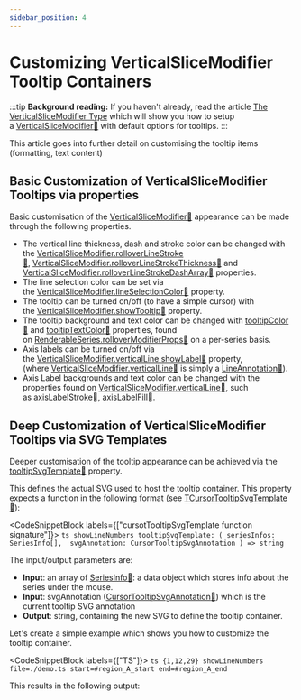 ```yaml
---
sidebar_position: 4
---
```


# Customizing VerticalSliceModifier Tooltip Containers

:::tip
**Background reading:** If you haven't already, read the article [The VerticalSliceModifier Type](/docs/2d-charts/chart-modifier-api/vertical-slice-modifier/vertical-slice-modifier-overview) which will show you how to setup a [VerticalSliceModifier:blue_book:](https://www.scichart.com/documentation/js/current/typedoc/classes/verticalslicemodifier.html) with default options for tooltips.
:::

This article goes into further detail on customising the tooltip items (formatting, text content)

Basic Customization of VerticalSliceModifier Tooltips via properties
--------------------------------------------------------------------

Basic customisation of the [VerticalSliceModifier:blue_book:](https://www.scichart.com/documentation/js/current/typedoc/classes/verticalslicemodifier.html) appearance can be made through the following properties.

*   The vertical line thickness, dash and stroke color can be changed with the [VerticalSliceModifier.rolloverLineStroke:blue_book:](https://www.scichart.com/documentation/js/current/typedoc/classes/verticalslicemodifier.html#rolloverlinestroke), [VerticalSliceModifier.rolloverLineStrokeThickness:blue_book:](https://www.scichart.com/documentation/js/current/typedoc/classes/verticalslicemodifier.html#rolloverlinestrokethickness) and [VerticalSliceModifier.rolloverLineStrokeDashArray:blue_book:](https://www.scichart.com/documentation/js/current/typedoc/classes/verticalslicemodifier.html#rolloverlinestrokedasharray) properties.
*   The line selection color can be set via the [VerticalSliceModifier.lineSelectionColor:blue_book:](https://www.scichart.com/documentation/js/current/typedoc/classes/verticalslicemodifier.html#lineselectioncolor) property.
*   The tooltip can be turned on/off (to have a simple cursor) with the [VerticalSliceModifier.showTooltip:blue_book:](https://www.scichart.com/documentation/js/current/typedoc/classes/verticalslicemodifier.html#showtooltip) property.
*   The tooltip background and text color can be changed with [tooltipColor:blue_book:](https://www.scichart.com/documentation/js/current/typedoc/classes/rollovermodifierrenderableseriesprops.html#tooltipcolor) and [tooltipTextColor:blue_book:](https://www.scichart.com/documentation/js/current/typedoc/classes/rollovermodifierrenderableseriesprops.html#tooltiptextcolor) properties, found on [RenderableSeries.rolloverModifierProps:blue_book:](https://www.scichart.com/documentation/js/current/typedoc/classes/baserenderableseries.html#rollovermodifierprops) on a per-series basis.
*   Axis labels can be turned on/off via the [VerticalSliceModifier.verticalLine.showLabel:blue_book:](https://www.scichart.com/documentation/js/current/typedoc/classes/lineannotation.html#showlabel) property, (where [VerticalSliceModifier.verticalLine:blue_book:](https://www.scichart.com/documentation/js/current/typedoc/classes/verticalslicemodifier.html#verticalline) is simply a [LineAnnotation:blue_book:](https://www.scichart.com/documentation/js/current/typedoc/classes/lineannotation.html)).
*   Axis Label backgrounds and text color can be changed with the properties found on [VerticalSliceModifier.verticalLine:blue_book:](https://www.scichart.com/documentation/js/current/typedoc/classes/verticalslicemodifier.html#verticalline), such as [](https://www.scichart.com/documentation/js/current/typedoc/classes/cursormodifier.html#axislabelstroke)[axisLabelStroke:blue_book:](https://www.scichart.com/documentation/js/current/typedoc/classes/lineannotation.html#axislabelstroke), [](https://www.scichart.com/documentation/js/current/typedoc/classes/cursormodifier.html#axislabelfill)[axisLabelFill:blue_book:](https://www.scichart.com/documentation/js/current/typedoc/classes/lineannotation.html#axislabelfill).   

Deep Customization of VerticalSliceModifier Tooltips via SVG Templates
----------------------------------------------------------------------

Deeper customisation of the tooltip appearance can be achieved via the [tooltipSvgTemplate:blue_book:](https://www.scichart.com/documentation/js/current/typedoc/classes/cursormodifier.html#tooltipsvgtemplate) property.

This defines the actual SVG used to host the tooltip container. This property expects a function in the following format (see [TCursorTooltipSvgTemplate:blue_book:](https://www.scichart.com/documentation/js/current/typedoc/index.html#tcursortooltipsvgtemplate)):


<CodeSnippetBlock labels={["cursotTooltipSvgTemplate function signature"]}>
    ```ts showLineNumbers
    tooltipSvgTemplate: (
        seriesInfos: SeriesInfo[], 
        svgAnnotation: CursorTooltipSvgAnnotation
    ) => string
    ```
</CodeSnippetBlock>

The input/output parameters are:

*   **Input**: an array of [SeriesInfo:blue_book:](https://www.scichart.com/documentation/js/current/typedoc/classes/seriesinfo.html): a data object which stores info about the series under the mouse.
*   **Input**: svgAnnotation ([CursorTooltipSvgAnnotation:blue_book:](https://www.scichart.com/documentation/js/current/typedoc/index.html#tcursortooltipsvgtemplate)) which is the current tooltip SVG annotation
*   **Output**: string, containing the new SVG to define the tooltip container.

Let's create a simple example which shows you how to customize the tooltip container.

<CodeSnippetBlock labels={["TS"]}>
    ```ts {1,12,29} showLineNumbers file=./demo.ts start=#region_A_start end=#region_A_end
    ```
</CodeSnippetBlock>

This results in the following output:

<LiveDocSnippet name="./demo" />